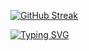 
[![GitHub Streak](https://streak-stats.demolab.com/?user=JoeS51&theme=gotham)](https://git.io/streak-stats)

[![Typing SVG](https://readme-typing-svg.demolab.com?font=Fira+Code&weight=900&size=15&duration=2000&pause=400&color=39F754&multiline=true&width=435&lines=Currently+building+...;Portfolio;Pracareer;Jenni+Manuscript)](https://git.io/typing-svg)





